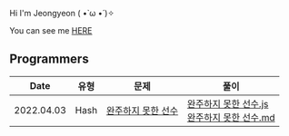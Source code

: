 Hi I'm Jeongyeon ( •̀ ω •́ )✧

You can see me [HERE](https://github.com/jeongyeon-park)

## Programmers

|Date|유형|문제|풀이|
|----|----|----|----|
|2022.04.03|Hash|[완주하지 못한 선수](https://programmers.co.kr/learn/courses/30/lessons/42576)|[완주하지 못한 선수.js](./src/%EC%99%84%EC%A3%BC%ED%95%98%EC%A7%80%EB%AA%BB%ED%95%9C%EC%84%A0%EC%88%98.js)<br>[완주하지 못한 선수.md](./Jeongyeon/solve/%EC%99%84%EC%A3%BC%ED%95%98%EC%A7%80%EB%AA%BB%ED%95%9C%EC%84%A0%EC%88%98.md)|